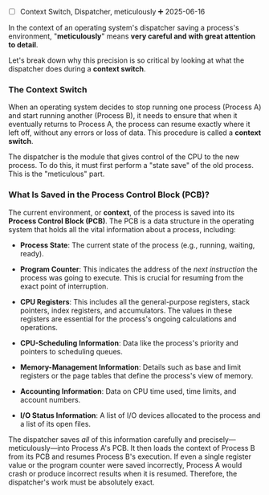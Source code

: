 - [ ] Context Switch, Dispatcher, meticulously ➕ 2025-06-16 


In the context of an operating system's dispatcher saving a process's environment, "**meticulously**" means **very careful and with great attention to detail**.

Let's break down why this precision is so critical by looking at what the dispatcher does during a **context switch**.

### The Context Switch

When an operating system decides to stop running one process (Process A) and start running another (Process B), it needs to ensure that when it eventually returns to Process A, the process can resume exactly where it left off, without any errors or loss of data. This procedure is called a **context switch**.

The dispatcher is the module that gives control of the CPU to the new process. To do this, it must first perform a "state save" of the old process. This is the "meticulous" part.

### What Is Saved in the Process Control Block (PCB)?

The current environment, or **context**, of the process is saved into its **Process Control Block (PCB)**. The PCB is a data structure in the operating system that holds all the vital information about a process, including:

- **Process State**: The current state of the process (e.g., running, waiting, ready).
    
- **Program Counter**: This indicates the address of the _next instruction_ the process was going to execute. This is crucial for resuming from the exact point of interruption.
    
- **CPU Registers**: This includes all the general-purpose registers, stack pointers, index registers, and accumulators. The values in these registers are essential for the process's ongoing calculations and operations.
    
- **CPU-Scheduling Information**: Data like the process's priority and pointers to scheduling queues.
    
- **Memory-Management Information**: Details such as base and limit registers or the page tables that define the process's view of memory.
    
- **Accounting Information**: Data on CPU time used, time limits, and account numbers.
    
- **I/O Status Information**: A list of I/O devices allocated to the process and a list of its open files.
    

The dispatcher saves _all_ of this information carefully and precisely—meticulously—into Process A's PCB. It then loads the context of Process B from its PCB and resumes Process B's execution. If even a single register value or the program counter were saved incorrectly, Process A would crash or produce incorrect results when it is resumed. Therefore, the dispatcher's work must be absolutely exact.



